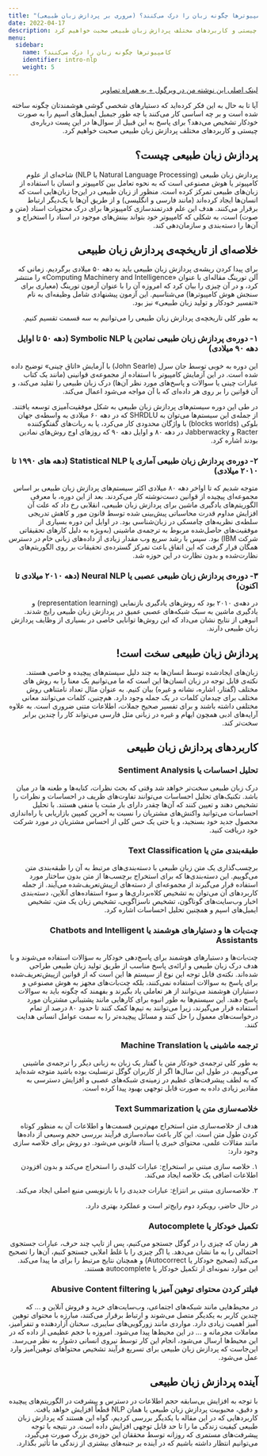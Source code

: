 ```yaml
---
title: "کامپیوترها چگونه زبان‌ را درک می‌کنند؟ (مروری بر پردازش زبان طبیعی)"
date: 2022-04-17
description: آیا تا به حال به این فکر کرده‌اید که دستیارهای شخصی گوشی هوشمندتان چگونه ساخته شده است و بر چه اساسی کار می‌کنند یا چه طور جیمیل ایمیل‌های اسپم را به صورت خودکار تشخیص می‌دهد؟ برای پاسخ به این قبیل از سوال‌ها در این پست درباره‌ی چیستی و کاربردهای مختلف پردازش زبان طبیعی صحبت خواهیم کرد.
menu:
  sidebar:
    name: کامپیوترها چگونه زبان‌ را درک می‌کنند؟
    identifier: intro-nlp
    weight: 5
---
```

<div dir=rtl align="right">


[لینک اصلی این نوشته من در ویرگول + به همراه تصاویر](https://virgool.io/@shenasa/nlp-%D9%BE%D8%B1%D8%AF%D8%A7%D8%B2%D8%B4-%D8%B2%D8%A8%D8%A7%D9%86-%D8%B7%D8%A8%DB%8C%D8%B9%DB%8C-kfl5fzb9pnxq)



آیا تا به حال به این فکر کرده‌اید که دستیارهای شخصی گوشی هوشمندتان چگونه ساخته شده است و بر چه اساسی کار می‌کنند یا چه طور جیمیل ایمیل‌های اسپم را به صورت خودکار تشخیص می‌دهد؟ برای پاسخ به این قبیل از سوال‌ها در این پست درباره‌ی چیستی و کاربردهای مختلف پردازش زبان طبیعی صحبت خواهیم کرد.


## پردازش زبان طبیعی چیست؟

پردازش زبان طبیعی (Natural Language Processing یا NLP) شاخه‌ای از علوم کامپیوتر یا هوش مصنوعی است که به نحوه تعامل بین کامپیوتر و انسان با استفاده از زبان‌های طبیعی تمرکز کرده است. منظور از زبان طبیعی در این‌جا زبان‌هایی است که انسان‌ها ایجاد کرده‌اند (مانند فارسی و انگلیسی) و از طریق آن‌ها با یک‌دیگر ارتباط برقرار می‌کنند. هدف این علم قدرتمندسازی کامپیوترها برای درک محتویات اسناد (متن و صوت) است، به شکلی که کامپیوتر خود بتواند بینش‌های موجود در اسناد را استخراج و آن‌ها را دسته‌بندی و سازمان‌دهی کند.


## خلاصه‌ای از تاریخچه‌ی پردازش زبان طبیعی

برای پیدا کردن ریشه‌ی پردازش زبان طبیعی باید به دهه ۵۰ میلادی برگردیم. زمانی که آلن تورینگ مقاله‌ای با عنوان «Computing Machinery and Intelligence» را منتشر کرد، و در آن چیزی را بیان کرد که امروزه آن را با عنوان آزمون تورینگ (معیاری برای سنجش هوش کامپیوترها) می‌شناسیم. این آزمون پیشنهادی شامل وظیفه‌ای به نام «تفسیر خودکار و تولید زبان طبیعی» نیز بود.


به طور کلی تاریخچه‌ی پردازش زبان طبیعی را می‌توانیم به سه قسمت تقسیم کنیم.

### ۱- دوره‌ی پردازش زبان طبیعی نمادین یا Symbolic NLP (دهه ۵۰ تا اوایل دهه ۹۰ میلادی)
این دوره به خوبی توسط جان سرل (John Searle) با آزمایش «اتاق چینی» توضیح داده شده است. در این آزمایش کامپیوتر با استفاده از مجموعه‌ی قوانینی (مانند یک کتاب عبارات چینی یا سوالات و پاسخ‌های مورد نظر آن‌ها) درک زبان طبیعی را تقلید می‌کند، و آن قوانین را بر روی هر داده‌ای که با آن مواجه می‌شود اعمال می‌کند.

در طی این دوره سیستم‌های پردازش زبان طبیعی به شکل موفقیت‌آمیزی توسعه یافتند. از جمله‌ی این سیستم‌ها می‌توان به SHRDLU که در دهه ۶۰ میلادی به واسطه‌ی جهان بلوکی (blocks worlds) با واژگان محدودی کار می‌کرد، یا به ربات‌های گفتگو‌کننده Racter و Jabberwacky در دهه ۸۰ و اوایل دهه ۹۰ که روزهای اوج روش‌های نمادین بودند اشاره کرد.



### ۲- دوره‌ی پردازش زبان طبیعی آماری یا Statistical NLP (دهه های ۱۹۹۰ تا ۲۰۱۰ میلادی)
متوجه شدیم که تا اواخر دهه ۸۰ میلادی اکثر سیستم‌های پردازش زبان طبیعی بر اساس مجموعه‌ای پیچیده از قوانین دست‌نوشته کار می‌کردند. بعد از این دوره، با معرفی الگوریتم‌های یادگیری ماشین برای پردازش زبان طبیعی، انقلابی رخ داد که علت آن افزایش مداوم قدرت محاسباتی پیش‌بینی شده توسط قانون مور و کاهش تدریجی سلطه‌ی نظریه‌های چامسکی در زبان‌شناسی بود.
در اوایل این دوره بسیاری از موفقیت‌های حاصل‌شده مربوط به ترجمه‌ی ماشینی (به‌ویژه به دلیل کارهای تحقیقاتی شرکت IBM) بود. سپس با رشد سریع وب مقدار زیادی از داده‌های زبانی خام در دسترس همگان قرار گرفت که این اتفاق باعث تمرکز گسترده‌ی تحقیقات بر روی الگوریتم‌های نظارت‌شده و بدون نظارت در این حوزه شد.



### ۳- دور‌ه‌ی پردازش زبان طبیعی عصبی یا Neural NLP (دهه ۲۰۱۰ میلادی تا اکنون)
در دهه‌ی ۲۰۱۰ بود که روش‌های یادگیری بازنمایی (representation learning) و یادگیری ماشین به سبک شبکه‌های عصبی عمیق در پردازش زبان طبیعی رایج شدند. انبوهی از نتایج نشان می‌داد که این روش‌ها توانایی خاصی در بسیاری از وظایف پردازش زبان طبیعی دارند.


## پردازش زبان طبیعی سخت است!
زبان‌های ایجادشده توسط انسان‌ها به چند دلیل سیستم‌های پیچیده و خاصی هستند. نکته‌ی قابل توجه در زبان انسان‌ها این است که ما می‌توانیم یک معنا را به روش های مختلف (گفتار، اشاره، نشانه و غیره) بیان کنیم. به عنوان مثال تعداد نامتناهی روش مختلف برای چیدمان کلمات در یک جمله وجود دارد. هم‌چنین، کلمات می‌توانند معانی مختلفی داشته باشند و برای تفسیر صحیح جملات، اطلاعات متنی ضروری است. به علاوه آرایه‌های ادبی همچون ایهام و غیره در زبانی مثل فارسی می‌تواند کار را چندین برابر سخت‌تر کند.


## کاربردهای پردازش زبان طبیعی

### تحلیل احساسات یا Sentiment Analysis
درک زبان طبیعی سخت‌تر خواهد شد وقتی که بحث نظرات، کنایه‌ها و طعنه ها در میان باشد. تکنیک‌های تحلیل احساسات می‌توانند تفاوت‌های ظریف در احساسات و نظرات را تشخیص دهند و تعیین کنند که آن‌ها چقدر دارای بار مثبت یا منفی هستند. با تحلیل احساسات می‌توانید واکنش‌های مشتریان را نسبت به آخرین کمپین بازاریابی یا راه‌اندازی محصول جدید خود بسنجید، و یا حتی یک حس کلی از احساس مشتریان در مورد شرکت خود دریافت کنید.


### طبقه‌بندی متن یا Text Classification

برچسب‌گذاری یک متن زبان طبیعی با دسته‌بندی‌های مرتبط به آن را طبقه‌بندی متن می‌گوییم. این دسته‌بندی‌ها که برای استخراج برچسب‌ها از متن بدون ساختار مورد استفاده قرار می‌گیرند از مجموعه‌ای از دسته‌های ازپیش‌تعریف‌شده می‌آیند. از جمله کاربردهای آن می‌توان به تشخیص کلاه‌برداری‌ها و سوء استفاده‌های آنلاین، دسته‌بندی اخبار وب‌سایت‌های گوناگون، تشخیص ناسزاگویی، تشخیص زبان یک متن، تشخیص ایمیل‌های اسپم و همچنین تحلیل احساسات اشاره کرد.


### چت‌بات ها و دستیارهای هوشمند یا Chatbots and Intelligent Assistants

چت‌بات‌ها و دستیارهای هوشمند برای پاسخ‌دهی خودکار به سؤالات استفاده می‌شوند و با هدف درک زبان طبیعی و ارائه‌ی پاسخ مناسب از طریق تولید زبان طبیعی طراحی شده‌اند. نکته‌ی قابل توجه این نوع از سیستم ها این است که از قوانین ازپیش‌تعریف‌شده برای پاسخ به سوالات استفاده نمی‌کنند، بلکه چت‌بات‌های مجهز به هوش مصنوعی و دستیاران هوشمند می‌توانند از هر تعاملی یاد بگیرند و بفهمند که چگونه باید به سوالات پاسخ دهند. این سیستم‌ها به طور انبوه برای کار‌هایی مانند پشتیبانی مشتریان مورد استفاده قرار می‌گیرند، زیرا می‌توانند به تیم‌ها کمک کنند تا حدود ۸۰ درصد از تمام درخواست‌های معمول را حل کنند و مسائل پیچیده‌تر را به سمت عوامل انسانی هدایت کنند.


### ترجمه ماشینی یا Machine Translation

به طور کلی ترجمه‌ی خودکار متن یا گفتار یک زبان به زبانی دیگر را ترجمه‌ی ماشینی می‌گوییم. در طول این سال‌ها اگر از کاربران گوگل ترنسلیت بوده باشید متوجه شده‌اید که به لطف پیشرفت‌های عظیم در زمینه‌ی شبکه‌های عصبی و افزایش دسترسی به مقادیر زیادی داده به صورت قابل توجهی بهبود پیدا کرده است.


### خلاصه‌سازی متن یا Text Summarization

هدف از خلاصه‌سازی متن استخراج مهم‌ترین قسمت‌ها و اطلاعات آن به منظور کوتاه کردن طول متن است. این کار باعث ساده‌سازی فرآیند بررسی حجم وسیعی از داده‌ها مانند مقالات علمی، محتوای خبری یا اسناد قانونی می‌شود. دو روش برای خلاصه‌ سازی وجود دارد:

۱. خلاصه‌ سازی مبتنی بر استخراج: عبارات کلیدی را استخراج می‌کند و بدون افزودن اطلاعات اضافی یک خلاصه ایجاد می‌کند.

۲. خلاصه‌سازی مبتنی بر انتزاع: عبارات جدیدی را با بازنویسی منبع اصلی ایجاد می‌کند.

در حال حاضر، رویکرد دوم رایج‌تر است و عملکرد بهتری دارد.


### تکمیل خودکار یا Autocomplete

هر زمان که چیزی را در گوگل جستجو می‌کنیم، پس از تایپ چند حرف، عبارات جستجوی احتمالی را به ما نشان می‌دهد. یا اگر چیزی را با غلط املایی جستجو کنیم، آن‌ها را تصحیح می‌کند (تصحیح خودکار یا Autocorrect) و همچنان نتایج مرتبط را برای ما پیدا می‌کند. این موارد نمونه‌ای از تکمیل خودکار یا autocomplete هستند.


### فیلتر کردن محتوای توهین آمیز یا Abusive Content filtering

در محیط‌هایی مانند شبکه‌های اجتماعی، وب‌سایت‌های خرید و فروش آنلاین و ... که چندین کاربر به یکدیگر متصل می‌شوند و ارتباط برقرار می‌کنند، مبارزه با محتوای توهین آمیز اهمیت زیادی دارد. مواردی مانند زورگویی‌های سایبری، سخنان آزاردهنده و تنفرآمیز، معاملات مجرمانه و ... در این محیط‌ها پیدا می‌شود. امروزه با حجم عظیمی از داده که در این محیط‌ها ارسال می‌شود، انجام این کار توسط نیروی انسانی دشوار به نظر می‌رسد. این‌جاست که پردازش زبان طبیعی برای تسریع فرآیند تشخیص محتواهای توهین‌آمیز وارد عمل می‌شود.


## آینده پردازش زبان طبیعی

با توجه به افزایش بی‌سابقه حجم اطلاعات در دسترس و پیشرفت در الگوریتم‌های پیچیده و دقیق، محبوبیت پردازش زبان طبیعی یا همان NLP قطعاً افزایش خواهد یافت. کاربردهایی که در این مقاله با یکدیگر بررسی کردیم، گواه این هستند که پردازش زبان طبیعی کیفیت زندگی ما را تا حد قابل توجهی افزایش داده است. در نتیجه با توجه پیشرفت‌های مستمری که روزانه توسط محققان این حوزه‌ی بزرگ صورت می‌گیرد، می‌توانیم انتظار داشته باشیم که در آینده بر جنبه‌های بیشتری از زندگی ما تأثیر بگذارد.

</div>